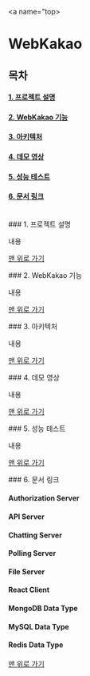 <a name="top>
  
# WebKakao
  
</a>


## 목차

#### [1. 프로젝트 설명](#about_project)
#### [2. WebKakao 기능](#functions)
#### [3. 아키텍처](#architecture)
#### [4. 데모 영상](#demo_video)
#### [5. 성능 테스트](#performance_test)
#### [6. 문서 링크](#docs_link)


</br>

<a name="about_project">
### 1. 프로젝트 설명
</a>
  
  내용

[맨 위로 가기](#top)
</br>


<a name="functions">  
### 2. WebKakao 기능
</a>
  
  내용
  
[맨 위로 가기](#top)
</br>
  
<a name="architecture">
### 3. 아키텍처
</a>
  
  내용
  
[맨 위로 가기](#top)
</br>
  
<a name="demo_video">
### 4. 데모 영상
</a>
  
  내용
  
[맨 위로 가기](#top)
</br>
  
<a name="performance_test">
### 5. 성능 테스트
</a>
  
  내용
  
[맨 위로 가기](#top)
</br>
  
<a name="docs_link">
### 6. 문서 링크
</a>
  
#### Authorization Server
#### API Server
#### Chatting Server
#### Polling Server
#### File Server
#### React Client
#### MongoDB Data Type
#### MySQL Data Type
#### Redis Data Type
  
[맨 위로 가기](#top)
</br>




